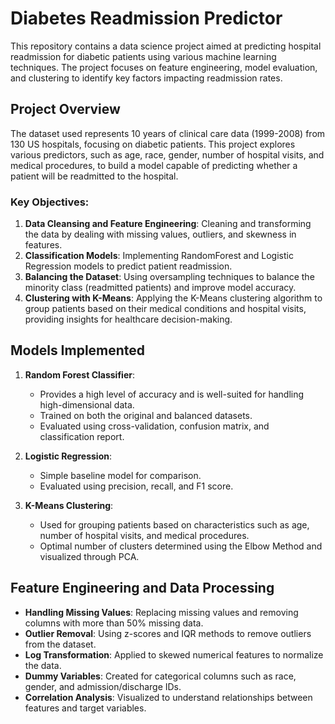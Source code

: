 # Diabetes Readmission Predictor

This repository contains a data science project aimed at predicting hospital readmission for diabetic patients using various machine learning techniques. The project focuses on feature engineering, model evaluation, and clustering to identify key factors impacting readmission rates.

## Project Overview

The dataset used represents 10 years of clinical care data (1999-2008) from 130 US hospitals, focusing on diabetic patients. This project explores various predictors, such as age, race, gender, number of hospital visits, and medical procedures, to build a model capable of predicting whether a patient will be readmitted to the hospital.

### Key Objectives:
1. **Data Cleansing and Feature Engineering**: Cleaning and transforming the data by dealing with missing values, outliers, and skewness in features.
2. **Classification Models**: Implementing RandomForest and Logistic Regression models to predict patient readmission.
3. **Balancing the Dataset**: Using oversampling techniques to balance the minority class (readmitted patients) and improve model accuracy.
4. **Clustering with K-Means**: Applying the K-Means clustering algorithm to group patients based on their medical conditions and hospital visits, providing insights for healthcare decision-making.

## Models Implemented

1. **Random Forest Classifier**:
   - Provides a high level of accuracy and is well-suited for handling high-dimensional data.
   - Trained on both the original and balanced datasets.
   - Evaluated using cross-validation, confusion matrix, and classification report.
   
2. **Logistic Regression**:
   - Simple baseline model for comparison.
   - Evaluated using precision, recall, and F1 score.

3. **K-Means Clustering**:
   - Used for grouping patients based on characteristics such as age, number of hospital visits, and medical procedures.
   - Optimal number of clusters determined using the Elbow Method and visualized through PCA.

## Feature Engineering and Data Processing

- **Handling Missing Values**: Replacing missing values and removing columns with more than 50% missing data.
- **Outlier Removal**: Using z-scores and IQR methods to remove outliers from the dataset.
- **Log Transformation**: Applied to skewed numerical features to normalize the data.
- **Dummy Variables**: Created for categorical columns such as race, gender, and admission/discharge IDs.
- **Correlation Analysis**: Visualized to understand relationships between features and target variables.
